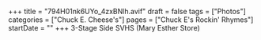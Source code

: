 +++
title = "794H01nk6UYo_4zxBNlh.avif"
draft = false
tags = ["Photos"]
categories = ["Chuck E. Cheese's"]
pages = ["Chuck E's Rockin' Rhymes"]
startDate = ""
+++
3-Stage Side SVHS (Mary Esther Store)
